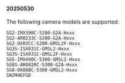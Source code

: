 
#### 20250530 #### 

The following camera models are supported:

    SG2-IMX390C-5200-G2A-Hxxx
    SG2-AR0233C-5200-G2A-Hxxx
    SG2-OX03CC-5200-GMSL2F-Hxxx
    SG3S-ISX031C-GMSL2-Hxxx
    SG3S-ISX031C-GMSL2F-Hxxx
    SG5-IMX490C-5300-GMSL2-Hxxx
    SG8S-AR0820C-5300-G2A-Hxxx
    SG8-OX08BC-5300-GMSL2-Hxxx
    SN2M4EFGD